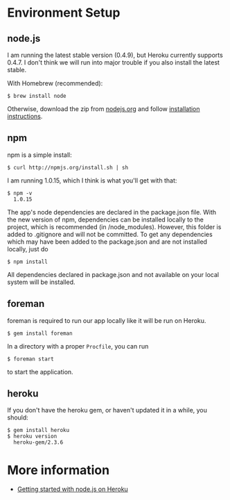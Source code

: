 # Environment Setup

## node.js

I am running the latest stable version (0.4.9), but Heroku currently supports 0.4.7. I don't think we will run into major trouble if you also install the latest stable.

With Homebrew (recommended):

    $ brew install node

Otherwise, download the zip from [nodejs.org](http://nodejs.org/#download) and follow [installation instructions](https://github.com/joyent/node/wiki/Installation).

## npm

npm is a simple install:

    $ curl http://npmjs.org/install.sh | sh

I am running 1.0.15, which I think is what you'll get with that:

    $ npm -v
      1.0.15
      
The app's node dependencies are declared in the package.json file. With the new version of npm, dependencies can be installed locally to the project, which is recommended (in /node_modules). However, this folder is added to .gitignore and will not be committed. To get any dependencies which may have been added to the package.json and are not installed locally, just do
    
    $ npm install
    
All dependencies declared in package.json and not available on your local system will be installed.

## foreman

foreman is required to run our app locally like it will be run on Heroku.

    $ gem install foreman

In a directory with a proper `Procfile`, you can run

    $ foreman start

to start the application.

## heroku

If you don't have the heroku gem, or haven't updated it in a while, you should:

    $ gem install heroku
    $ heroku version
      heroku-gem/2.3.6

# More information

* [Getting started with node.js on Heroku](http://devcenter.heroku.com/articles/node-js)